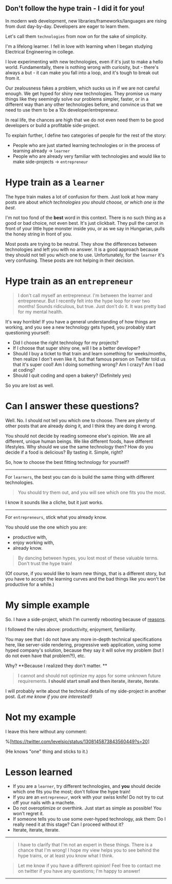 ## Don't follow the hype train - I did it for you!

In modern web development, new libraries/frameworks/languages are rising from dust day-by-day. Developers are eager to learn them. 

Let's call them `technologies` from now on for the sake of simplicity. 

I'm a lifelong learner. I fell in love with learning when I began studying Electrical Engineering in college.

I love experimenting with new technologies, even if it's just to make a hello world. Fundamentally, there is nothing wrong with curiosity, but - there's always a but - it can make you fall into a loop, and it's tough to break out from it.

Our zealousness fakes a problem, which sucks us in if we are not careful enough. We get hyped for shiny new technologies. They promise us many things like they seemingly solve our problems simpler, faster, or in a different way than any other technologies before, and convince us that we need to use them to be a 10x developer/entrepreneur. 

In real life, the chances are high that we do not even need them to be good developers or build a profitable side-project.

To explain further, I define two categories of people for the rest of the story:
- People who are just started learning technologies or in the process of learning already -> `learner`
- People who are already very familiar with technologies and would like to make side-projects -> `entrepreneur`

# Hype train as a `learner`

The hype train makes a lot of confusion for them. Just look at how many posts are about *which technologies you should choose, or which one is the best*. 

I'm not too fond of the **best** word in this context. There is no such thing as a good or bad choice, not even best. It's just clickbait. They pull the carrot in front of your little hype monster inside you, or as we say in Hungarian, pulls the honey string in front of you.

Most posts are trying to be neutral. They show the differences between technologies and left you with no answer. It is a good approach because they should not tell you which one to use. Unfortunately, for the `learner` it's very confusing. These posts are not helping in their decision.

# Hype train as an `entrepreneur`

> I don't call myself an entrepreneur. I'm between the learner and entrepreneur. But I recently felt into the hype loop for over two months! Sounds ridiculous, but true. Just don't do it. It was pretty bad for my mental health.

It's way horrible! If you have a general understanding of how things are working, and you see a new technology gets hyped, you probably start questioning yourself:

- Did I choose the right technology for my projects?
- If I choose that super shiny one, will I be a better developer?
- Should I buy a ticket to that train and learn something for weeks/months, then realize I don't even like it, but that famous person on Twitter told us that it's super cool! Am I doing something wrong? Am I crazy? Am I bad at coding?
- Should I quit coding and open a bakery? (Definitely yes) 

So you are lost as well.

# Can I answer these questions?

Well. No. I should not tell you which one to choose. There are plenty of other posts that are already doing it, and I think they are doing it wrong. 

You should not decide by reading someone else's opinion. We are all different, unique human beings. We like different foods, have different lifestyles. Why should we use the same technology then? How do you decide if a food is delicious? By tasting it. Simple, right? 

So, how to choose the best fitting technology for yourself?

---

For `learners`, the best you can do is build the same thing with different technologies.

> You should try them out, and you will see which one fits you the most.

I know it sounds like a cliche, but it just works.

---

For `entrepreneurs`, stick what you already know. 

You should use the one which you are:
- productive with,
- enjoy working with,
- already know.

> By dancing between hypes, you lost most of these valuable terms. Don't trust the hype train!

(Of course, if you would like to learn new things, that is a different story, but you have to accept the learning curves and the bad things like you won't be productive for a while.)

# My simple example

So. I have a side-project, which I'm currently rebooting because of [reasons](https://andrasbacsai.com/why-did-i-leave-my-stable-job-in-the-middle-of-a-pandemic).

I followed the rules above: productivity, enjoyment, familiarity.

You may see that I do not have any more in-depth technical specifications here, like server-side rendering, progressive web application, using some hyped company's solution, because they say it will solve my problem (but I do not even have that problem?!), etc. 

Why? **Because I realized they don't matter. **

> I cannot and should not optimize my apps for some unknown future requirements. **I should start small and then iterate, iterate, iterate.**

I will probably write about the technical details of my side-project in another post. *(Let me know if you are interested!)*

# Not my example

I leave this here without any comment: 

%[https://twitter.com/levelsio/status/1308145873843560449?s=20]

(He knows "one" thing and sticks to it.)

# Lesson learned

- If you are a `learner`, try different technologies, and **you** should decide which one fits you the most; don't follow the hype train!
- If you are an `entrepreneur`, work with your swiss knife! Do not try to cut off your nails with a machete.
- Do not overoptimize or overthink. Just start as simple as possible! You won't regret it.
- If someone tells you to use some over-hyped technology, ask them: Do I really need it at this stage? Can I proceed without it?
- Iterate, iterate, iterate.

---

> I have to clarify that I'm not an expert in these things. There is a chance that I'm wrong! I hope my view helps you to see behind the hype trains, or at least you know what I think. 

> Let me know if you have a different opinion! Feel free to contact me on twitter if you have any questions; I'm happy to answer!

---